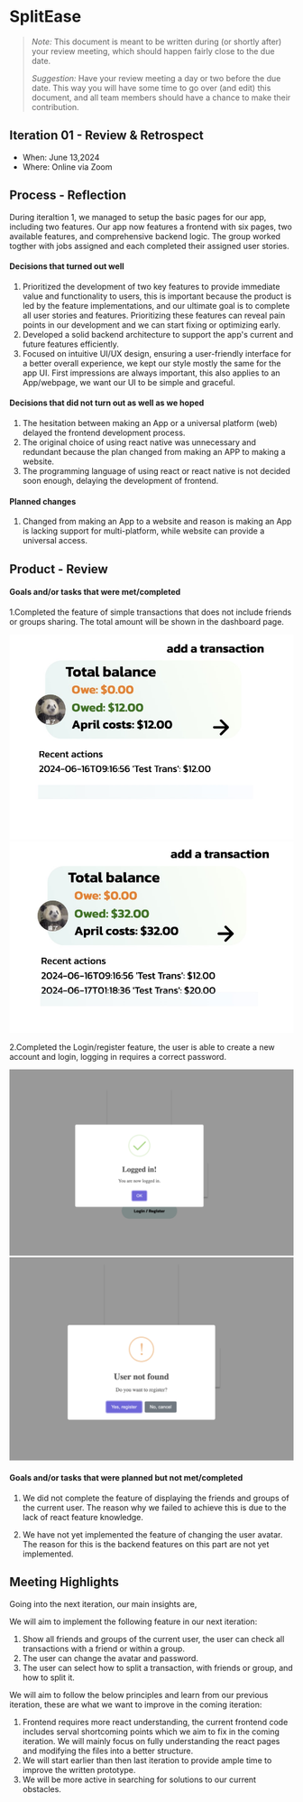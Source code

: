 ﻿# SplitEase

 > _Note:_ This document is meant to be written during (or shortly after) your review meeting, which should happen fairly close to the due date.
 > 
 > _Suggestion:_ Have your review meeting a day or two before the due date. This way you will have some time to go over (and edit) this document, and all team members should have a chance to make their contribution.

## Iteration 01 - Review & Retrospect

* When: June 13,2024
* Where: Online via Zoom

## Process - Reflection
During iteraltion 1, we managed to setup the basic pages for our app, including two features.
Our app now features a frontend with six pages, two available features, and comprehensive backend logic.
The group worked togther with jobs assigned and each completed their assigned user stories.


#### Decisions that turned out well

1. Prioritized the development of two key features to provide immediate value and functionality to users, this is important because the product
   is led by the feature implementations, and our ultimate goal is to complete all user stories and features. Prioritizing these features
   can reveal pain points in our development and we can start fixing or optimizing early.
2. Developed a solid backend architecture to support the app's current and future features efficiently.
3. Focused on intuitive UI/UX design, ensuring a user-friendly interface for a better overall experience, we kept our style mostly the same for
   the app UI. First impressions are always important, this also applies to an App/webpage, we want our UI to be simple and graceful.

#### Decisions that did not turn out as well as we hoped

1. The hesitation between making an App or a universal platform (web) delayed the frontend development process.
2. The original choice of using react native was unnecessary and redundant because the plan changed from making an APP to making a website.
3. The programming language of using react or react native is not decided soon enough, delaying the development of frontend.

#### Planned changes
1. Changed from making an App to a website and reason is making an App is lacking support for multi-platform, while website can provide a universal access.

## Product - Review

#### Goals and/or tasks that were met/completed

1.Completed the feature of simple transactions that does not include friends or groups sharing. The total amount will be shown in the dashboard page.

![Transaciton before](images/Trans_before.jpg)
![Transaction after](images/Trans_after.jpg)


2.Completed the Login/register feature, the user is able to create a new account and login, logging in requires a correct password.

![Logged in](images/Logged_in.jpg)
![Login failed](images/Login_failed.jpg)

#### Goals and/or tasks that were planned but not met/completed

1. We did not complete the feature of displaying the friends and groups of the current user.
  The reason why we failed to achieve this is due to the lack of react feature knowledge.
  
2. We have not yet implemented the feature of changing the user avatar.
  The reason for this is the backend features on this part are not yet implemented. 

## Meeting Highlights

Going into the next iteration, our main insights are,

We will aim to implement the following feature in our next iteration:
1. Show all friends and groups of the current user, the user can check all transactions with a friend or within a group.
2. The user can change the avatar and password.
3. The user can select how to split a transaction, with friends or group, and how to split it.

We will aim to follow the below principles and learn from our previous iteration, these are what we want to improve in the coming iteration:
1. Frontend requires more react understanding, the current frontend code includes serval shortcoming points which we aim to fix in the coming iteration. We will mainly focus on fully understanding the react pages and modifying the files into a better structure.
2. We will start earlier than then last iteration to provide ample time to improve the written prototype.
3. We will be more active in searching for solutions to our current obstacles.






